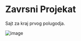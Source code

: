 # Zavrsni Projekat
 Sajt za kraj prvog polugodja. 

![image](https://user-images.githubusercontent.com/118189227/208903688-92fdae6b-fb8d-4d8f-9db2-c9d776ed142e.png)
